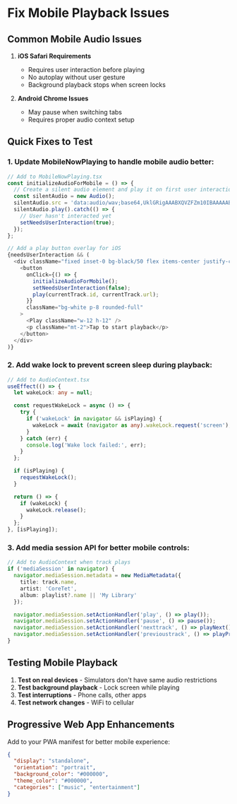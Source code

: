 # Fix Mobile Playback Issues

## Common Mobile Audio Issues

1. **iOS Safari Requirements**
   - Requires user interaction before playing
   - No autoplay without user gesture
   - Background playback stops when screen locks

2. **Android Chrome Issues**
   - May pause when switching tabs
   - Requires proper audio context setup

## Quick Fixes to Test

### 1. Update MobileNowPlaying to handle mobile audio better:

```typescript
// Add to MobileNowPlaying.tsx
const initializeAudioForMobile = () => {
  // Create a silent audio element and play it on first user interaction
  const silentAudio = new Audio();
  silentAudio.src = 'data:audio/wav;base64,UklGRigAAABXQVZFZm10IBAAAAABAAEAQB8AAEAfAAABAAgAZGF0YQQAAAAAAAAAAAA=';
  silentAudio.play().catch(() => {
    // User hasn't interacted yet
    setNeedsUserInteraction(true);
  });
};

// Add a play button overlay for iOS
{needsUserInteraction && (
  <div className="fixed inset-0 bg-black/50 flex items-center justify-center z-50">
    <button 
      onClick={() => {
        initializeAudioForMobile();
        setNeedsUserInteraction(false);
        play(currentTrack.id, currentTrack.url);
      }}
      className="bg-white p-8 rounded-full"
    >
      <Play className="w-12 h-12" />
      <p className="mt-2">Tap to start playback</p>
    </button>
  </div>
)}
```

### 2. Add wake lock to prevent screen sleep during playback:

```typescript
// Add to AudioContext.tsx
useEffect(() => {
  let wakeLock: any = null;

  const requestWakeLock = async () => {
    try {
      if ('wakeLock' in navigator && isPlaying) {
        wakeLock = await (navigator as any).wakeLock.request('screen');
      }
    } catch (err) {
      console.log('Wake lock failed:', err);
    }
  };

  if (isPlaying) {
    requestWakeLock();
  }

  return () => {
    if (wakeLock) {
      wakeLock.release();
    }
  };
}, [isPlaying]);
```

### 3. Add media session API for better mobile controls:

```typescript
// Add to AudioContext when track plays
if ('mediaSession' in navigator) {
  navigator.mediaSession.metadata = new MediaMetadata({
    title: track.name,
    artist: 'CoreTet',
    album: playlist?.name || 'My Library'
  });

  navigator.mediaSession.setActionHandler('play', () => play());
  navigator.mediaSession.setActionHandler('pause', () => pause());
  navigator.mediaSession.setActionHandler('nexttrack', () => playNext());
  navigator.mediaSession.setActionHandler('previoustrack', () => playPrevious());
}
```

## Testing Mobile Playback

1. **Test on real devices** - Simulators don't have same audio restrictions
2. **Test background playback** - Lock screen while playing
3. **Test interruptions** - Phone calls, other apps
4. **Test network changes** - WiFi to cellular

## Progressive Web App Enhancements

Add to your PWA manifest for better mobile experience:

```json
{
  "display": "standalone",
  "orientation": "portrait",
  "background_color": "#000000",
  "theme_color": "#000000",
  "categories": ["music", "entertainment"]
}
```